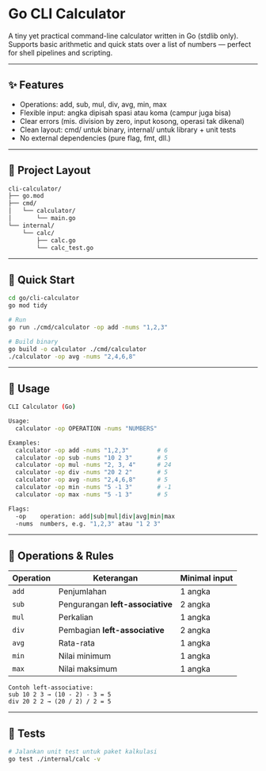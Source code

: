 # Go CLI Calculator

A tiny yet practical command-line calculator written in Go (stdlib only).
Supports basic arithmetic and quick stats over a list of numbers — perfect for shell pipelines and scripting.

---

## ✨ Features

- Operations: add, sub, mul, div, avg, min, max
- Flexible input: angka dipisah spasi atau koma (campur juga bisa)
- Clear errors (mis. division by zero, input kosong, operasi tak dikenal)
- Clean layout: cmd/ untuk binary, internal/ untuk library + unit tests
- No external dependencies (pure flag, fmt, dll.)

---

## 📁 Project Layout
```bash
cli-calculator/
├── go.mod
├── cmd/
│   └── calculator/
│       └── main.go
└── internal/
    └── calc/
        ├── calc.go
        └── calc_test.go
```

---

## 🚀 Quick Start
```bash
cd go/cli-calculator
go mod tidy

# Run
go run ./cmd/calculator -op add -nums "1,2,3"

# Build binary
go build -o calculator ./cmd/calculator
./calculator -op avg -nums "2,4,6,8"
```

---

## 🧩 Usage
```bash
CLI Calculator (Go)

Usage:
  calculator -op OPERATION -nums "NUMBERS"

Examples:
  calculator -op add -nums "1,2,3"        # 6
  calculator -op sub -nums "10 2 3"       # 5
  calculator -op mul -nums "2, 3, 4"      # 24
  calculator -op div -nums "20 2 2"       # 5
  calculator -op avg -nums "2,4,6,8"      # 5
  calculator -op min -nums "5 -1 3"       # -1
  calculator -op max -nums "5 -1 3"       # 5

Flags:
  -op    operation: add|sub|mul|div|avg|min|max
  -nums  numbers, e.g. "1,2,3" atau "1 2 3"
```

---

## 🔢 Operations & Rules
| Operation | Keterangan                       | Minimal input |
| --------- | -------------------------------- | ------------- |
| `add`     | Penjumlahan                      | 1 angka       |
| `sub`     | Pengurangan **left-associative** | 2 angka       |
| `mul`     | Perkalian                        | 1 angka       |
| `div`     | Pembagian **left-associative**   | 2 angka       |
| `avg`     | Rata-rata                        | 1 angka       |
| `min`     | Nilai minimum                    | 1 angka       |
| `max`     | Nilai maksimum                   | 1 angka       |

```text
Contoh left-associative:
sub 10 2 3 → (10 - 2) - 3 = 5
div 20 2 2 → (20 / 2) / 2 = 5
```

---

## 🧪 Tests
```bash
# Jalankan unit test untuk paket kalkulasi
go test ./internal/calc -v
```

